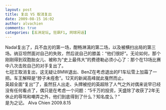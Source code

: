 ```yaml
---
layout: post
title: 复出 VS 取消复出
date: 2009-08-15 16:02
author: alvachien
comments: true
categories: [五洲足坛, 狂飙F1, 网球闲话]
---
```

<div>Nadal复出了，兵不血刃的第一场，酣畅淋漓的第二场，以及被横扫出局的第三场。纳豆坦然面对自己的失败，然后说自己的膝盖：“他们很好”。无论如何，那个刚刚得到双胞胎女儿、被称为“史上最伟大”的费德勒必须小心了：那个在13场比赛中八次击败自己的对手复出了。</div>
<div>七冠王取消复出，这无疑让BMW退出、BenZ在考虑退出的F1车坛雪上加霜了一把。车王解释是“脖子未痊愈”。12天的新闻高峰就此戛然而止。</div>
<div>英超全面“复出”了，虽然狂人出走、头牌被挖的英超除了人气之外对偶来说早已经没有任何看点了，偶只是在考虑一个问题：“5千万的投资，天盛除了收获了2年无休止的辱骂和嘲弄之外，他们到底得到了什么？知名度么？”</div>
<div> </div>
<div>是为之记。
Alva Chien
2009.8.15</div>
